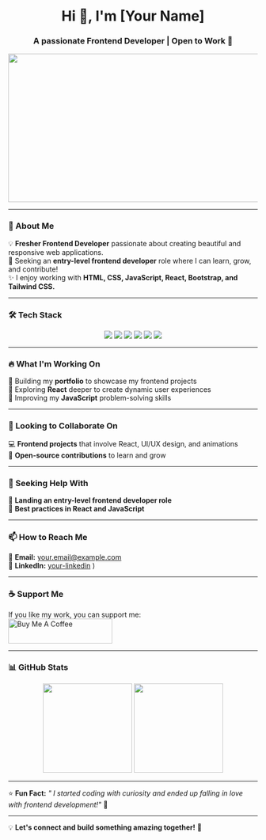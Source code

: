 <h1 align="center">Hi 👋, I'm [Your Name]</h1>
<h3 align="center">A passionate Frontend Developer | Open to Work 🚀</h3>

<p align="center">
  <img src="https://media.giphy.com/media/qgQUggAC3Pfv687qPC/giphy.gif" width="600" height="300"/>
</p>

---

### 🚀 About Me  
💡 **Fresher Frontend Developer** passionate about creating beautiful and responsive web applications.  
🎯 Seeking an **entry-level frontend developer** role where I can learn, grow, and contribute!  
✨ I enjoy working with **HTML, CSS, JavaScript, React, Bootstrap, and Tailwind CSS.**  

---

### 🛠️ Tech Stack  
<p align="center">
  <img src="https://img.shields.io/badge/HTML5-E34F26?style=for-the-badge&logo=html5&logoColor=white" />
  <img src="https://img.shields.io/badge/CSS3-1572B6?style=for-the-badge&logo=css3&logoColor=white" />
  <img src="https://img.shields.io/badge/JavaScript-F7DF1E?style=for-the-badge&logo=javascript&logoColor=black" />
  <img src="https://img.shields.io/badge/React-61DAFB?style=for-the-badge&logo=react&logoColor=black" />
  <img src="https://img.shields.io/badge/Bootstrap-7952B3?style=for-the-badge&logo=bootstrap&logoColor=white" />
  <img src="https://img.shields.io/badge/TailwindCSS-38B2AC?style=for-the-badge&logo=tailwind-css&logoColor=white" />
</p>

---

### 🔥 What I'm Working On  
🔹 Building my **portfolio** to showcase my frontend projects  
🔹 Exploring **React** deeper to create dynamic user experiences  
🔹 Improving my **JavaScript** problem-solving skills  

---

### 🤝 Looking to Collaborate On  
💻 **Frontend projects** that involve React, UI/UX design, and animations  
🌱 **Open-source contributions** to learn and grow  

---

### 🎯 Seeking Help With  
📌 **Landing an entry-level frontend developer role**  
📌 **Best practices in React and JavaScript**  

---

### 📫 How to Reach Me  
📧 **Email:** your.email@example.com  
🔗 **LinkedIn:** [your-linkedin](www.linkedin.com/in/afrinshaik20020627) )  

---

### ☕ Support Me  
If you like my work, you can support me:  
<a href="https://www.buymeacoffee.com/yourusername" target="_blank">
  <img src="https://cdn.buymeacoffee.com/buttons/v2/default-yellow.png" height="50" width="210" alt="Buy Me A Coffee" />
</a>  

---

### 📊 GitHub Stats  
<p align="center">
  <img src="https://github-readme-stats.vercel.app/api?username=yourusername&show_icons=true&theme=radical" height="180" />
  <img src="https://github-readme-streak-stats.herokuapp.com/?user=yourusername&theme=radical" height="180" />
</p>

---

⭐ **Fun Fact:** *" I started coding with curiosity and ended up falling in love with frontend development!"* 💙

---

💡 **Let's connect and build something amazing together!** 🚀

